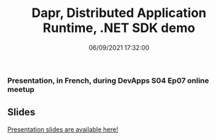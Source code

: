 ﻿---
title: 'Dapr, Distributed Application Runtime, .NET SDK demo'
permalink: /presentations/2021/06/09/presentation-dapr-distributed-application-runtime-dotnet-sdk/
date: 06/09/2021 17:32:00
tags: [.NET, Dapr]
excerpt: Presentation, in French, during DevApps S04 Ep07 online meetup
slides: https://laurentkempe.com/presentations/Introduction%20to%20Dapr%20.NET%20SDK/Introduction%20to%20Dapr%20.NET%20SDK.pptx
---
### Presentation, in French, during DevApps S04 Ep07 online meetup

<?# Plyr video=XtASb2tmo5c start=119 /?> 

## Slides

[Presentation slides are available here!](https://laurentkempe.com/presentations/Introduction%20to%20Dapr%20.NET%20SDK/Introduction%20to%20Dapr%20.NET%20SDK.pptx)
